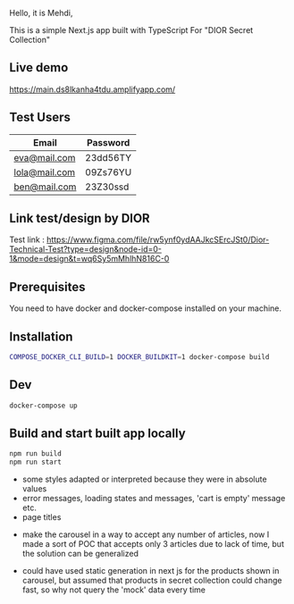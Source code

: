 Hello, it is Mehdi,

This is a simple Next.js app built with TypeScript For "DIOR Secret Collection"

## Live demo

https://main.ds8lkanha4tdu.amplifyapp.com/

## Test Users

| Email         | Password |
| ------------- | -------- |
| eva@mail.com  | 23dd56TY |
| lola@mail.com | 09Zs76YU |
| ben@mail.com  | 23Z30ssd |

## Link test/design by DIOR

Test link : https://www.figma.com/file/rw5ynf0ydAAJkcSErcJSt0/Dior-Technical-Test?type=design&node-id=0-1&mode=design&t=wq6Sy5mMhlhN816C-0

## Prerequisites

You need to have docker and docker-compose installed on your machine.

## Installation

```zsh
COMPOSE_DOCKER_CLI_BUILD=1 DOCKER_BUILDKIT=1 docker-compose build
```

## Dev

```zsh
docker-compose up
```

## Build and start built app locally

```zsh
npm run build
npm run start
```

<!-- ℹ️ what was done but not existant in the maquette  -->

- some styles adapted or interpreted because they were in absolute values
- error messages, loading states and messages, 'cart is empty' message etc.
- page titles

<!--👉  Possible improvements  -->

- make the carousel in a way to accept any number of articles, now I made a sort of POC that accepts only 3 articles due to lack of time, but the solution can be generalized

- could have used static generation in next js for the products shown in carousel, but assumed that products in secret collection could change fast, so why not query the 'mock' data every time

<!-- -------------------------- -->

```

```
